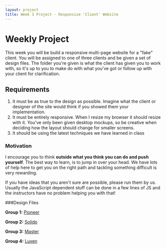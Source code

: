 ```yaml
---
layout: project
title: Week 3 Project - Responsive 'Client' Website
---
```


# Weekly Project

This week you will be build a responsive multi-page website for a "fake" client. You will be assigned to one of three clients and be given a set of design files. The folder you're given is what the client has given you to work with, so it's up to you to make do with what you've got or follow up with your client for clarification.

## Requirements

1. It must be as true to the design as possible. Imagine what the client or designer of the site would think if you showed them your implementation.
1. It must be entirely responsive. When I resize my browser it should resize with it. You've only been given desktop mockups, so be creative when deciding how the layout should change for smaller screens.
2. It should be using the latest techniques we have learned in class


### Motivation
I encourage you to think **outside what you think you can do and push yourself**. The best way to learn, is to jump in over your head. We have lots of help here to get you on the right path and tackling something difficult is very rewarding.

If you have ideas that you aren't sure are possible, please run them by us. Usually the JavaScript dependent stuff can be done in a few lines of JS and the instructors have no problem helping you with that!

###Design Files

<!-- files are hosted externally to avoid file size limit in heroku -->

**Group 1:** [Pioneer](http://fulltime.hackeryou.com/client1-pioneer.zip)

**Group 2:** [Solido](http://fulltime.hackeryou.com/client2-solido.zip)

**Group 3:** [Master](http://fulltime.hackeryou.com/client3-master.zip)

**Group 4:** [Luxen](http://fulltime.hackeryou.com/client4-luxen.zip)

<!-- **Group 4:** [JourneyMade](http://fulltime.hackeryou.com/client4-journeymade.zip) -->